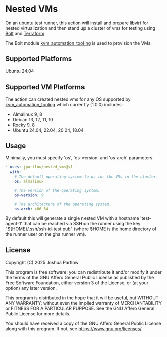 # Nested VMs

On an ubuntu test runner, this action will install and prepare [libvirt]
for nested virtualization and then stand up a cluster of vms for
testing using [Bolt] and [Terraform].

The Bolt module [kvm_automation_tooling] is used to provision the VMs.

## Supported Platforms

Ubuntu 24.04

## Supported VM Platforms

The action can created nested vms for any OS supported by
[kvm_automation_tooling] which currently (1.0.0) includes:

* Almalinux 9, 8
* Debian 13, 12, 11, 10
* Rocky 9, 8
* Ubuntu 24.04, 22.04, 20.04, 18.04

## Usage

Minimally, you must specify 'os', 'os-version' and 'os-arch'
parameters.

```yaml
- uses: jpartlow/nested_vms@v1
  with:
    # The default operating system to us for the VMs in the cluster.
    os: almalinux

    # The version of the operating system.
    os-version: 9

    # The architecture of the operating system.
    os-arch: x86_64
```

By default this will generate a single nested VM with a hostname
'test-agent-1' that can be reached via SSH on the runner using the key
"${HOME}/.ssh/ssh-id-test.pub" (where $HOME is the home directory of
the runner user on the gha runner vm).

## License

Copyright (C) 2025 Joshua Partlow

This program is free software: you can redistribute it and/or modify
it under the terms of the GNU Affero General Public License as published
by the Free Software Foundation, either version 3 of the License, or
(at your option) any later version.

This program is distributed in the hope that it will be useful,
but WITHOUT ANY WARRANTY; without even the implied warranty of
MERCHANTABILITY or FITNESS FOR A PARTICULAR PURPOSE.  See the
GNU Affero General Public License for more details.

You should have received a copy of the GNU Affero General Public License
along with this program.  If not, see <https://www.gnu.org/licenses/>.

[kvm_automation_tooling]: https://github.com/jpartlow/kvm_automation_tooling
[libvirt]: https://libvirt.org/
[Bolt]: https://www.puppet.com/docs/bolt/latest/bolt.html
[Terraform]: https://developer.hashicorp.com/terraform
